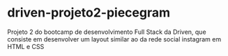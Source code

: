 # driven-projeto2-piecegram
Projeto 2 do bootcamp de desenvolvimento Full Stack da Driven, que consiste em desenvolver um layout similar ao da rede social instagram em HTML e CSS
